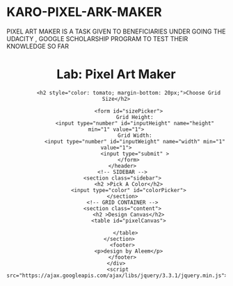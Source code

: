 # KARO-PIXEL-ARK-MAKER
PIXEL ART MAKER IS A TASK GIVEN TO BENEFICIARIES UNDER GOING THE UDACITY , GOOGLE SCHOLARSHIP PROGRAM TO TEST THEIR KNOWLEDGE SO FAR
<!DOCTYPE html>
<html>
<head>
    <title>Pixel Art Maker!</title>
    <link href="https://fonts.googleapis.com/css?family=Ubuntu:400,500,700" rel="stylesheet">
    <link rel="stylesheet" href="styles.css">
</head>
<body>
   <div class="wrapper">
        <header class="header">
            <h1><span class="orange">Lab: </span> <span class="skyblue">Pixel Art Maker</span></h1>
        
            <h2 style="color: tomato; margin-bottom: 20px;">Choose Grid Size</h2>
            
            <form id="sizePicker">
                Grid Height:
                <input type="number" id="inputHeight" name="height" min="1" value="1">
                Grid Width:
                <input type="number" id="inputWeight" name="width" min="1" value="1">
                <input type="submit" >
            </form>
        </header>
        <!-- SIDEBAR -->
        <section class="sidebar">
            <h2 >Pick A Color</h2>
            <input type="color" id="colorPicker">
        </section>
        <!-- GRID CONTAINER -->
        <section class="content">
            <h2 >Design Canvas</h2>
            <table id="pixelCanvas">

            </table>  
        </section>  
        <footer>
            <p>design by Aleem</p>
        </footer>
    </div>
     <script src="https://ajax.googleapis.com/ajax/libs/jquery/3.3.1/jquery.min.js">
</script>
    <script src="designs.js"></script>
</body>
</html>
